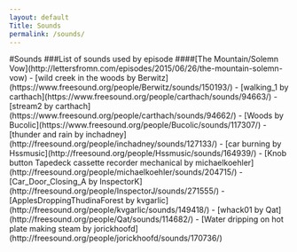 ```yaml
---
layout: default
Title: Sounds
permalink: /sounds/
---
```

<div class="columns small-12 medium-9 small-6 fix-spacing">
#Sounds
###List of sounds used by episode
####[The Mountain/Solemn Vow](http://lettersfromn.com/episodes/2015/06/26/the-mountain-solemn-vow)
- [wild creek in the woods by Berwitz](https://www.freesound.org/people/Berwitz/sounds/150193/)
- [walking_1 by carthach](https://www.freesound.org/people/carthach/sounds/94663/)
- [stream2 by carthach](https://www.freesound.org/people/carthach/sounds/94662/)
- [Woods by Bucolic](https://www.freesound.org/people/Bucolic/sounds/117307/)
- [thunder and rain by inchadney](http://freesound.org/people/inchadney/sounds/127133/)
- [car burning by Hssmusic](http://freesound.org/people/Hssmusic/sounds/164939/)
- [Knob button Tapedeck cassette recorder mechanical by michaelkoehler](http://freesound.org/people/michaelkoehler/sounds/204715/)
- [Car_Door_Closing_A by InspectorK](http://freesound.org/people/InspectorJ/sounds/271555/)
- [ApplesDroppingThudinaForest by kvgarlic](http://freesound.org/people/kvgarlic/sounds/149418/)
- [whack01 by Qat](http://freesound.org/people/Qat/sounds/114682/)
- [Water dripping on hot plate making steam by jorickhoofd](http://freesound.org/people/jorickhoofd/sounds/170736/)
</div>
